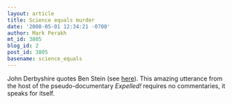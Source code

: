 ```yaml
---
layout: article
title: Science equals murder
date: '2008-05-01 12:34:21 -0700'
author: Mark Perakh
mt_id: 3805
blog_id: 2
post_id: 3805
basename: science_equals
---
```

John Derbyshire quotes Ben Stein (see [here](http://corner.nationalreview.com/post/?q=NWRmOTU2YzZlN2RhMzhjNzEwNzQ3MzFiZDE2NjM3NWE=)).
This amazing utterance from the host of the pseudo-documentary _Expelled!_ requires no commentaries, it speaks for itself.
